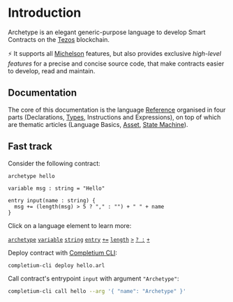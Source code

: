 # Introduction

Archetype is an elegant generic-purpose language to develop Smart Contracts on the [Tezos](https://tezos.com/) blockchain.

⚡️ It supports all [Michelson](https://tezos.gitlab.io/michelson-reference/) features, but also provides exclusive *high-level features* for a precise and concise source code, that make contracts easier to develop, read and maintain.

## Documentation

The core of this documentation is the language [Reference](/docs/reference/) organised in four parts (Declarations, [Types](/docs/reference/types), Instructions and Expressions), on top of which are thematic articles (Language Basics, [Asset](/docs/asset), [State Machine](/docs/statemachine)).

## Fast track

Consider the following contract:
```archetype title="hello.arl"
archetype hello

variable msg : string = "Hello"

entry input(name : string) {
  msg += (length(msg) > 5 ? "," : "") + " " + name
}
```

Click on a language element to learn more:

[`archetype`](/docs/reference/declarations/contract) [`variable`](/docs/reference/declarations/storage#variable) [`string`](/docs/reference/types#string) [`entry`](/docs/reference/declarations/entrypoint) [`+=`](/docs/reference/instructions/assignment#a--b-1) [`length`](/docs/reference/expressions/builtins#length(o%20:%20T)) [`>`](/docs/reference/expressions/operators/arithmetic#a--b-11) [`? :`](/docs/reference/expressions/controls#a--b--c) [`+`](/docs/reference/expressions/operators/arithmetic#a--b)

Deploy contract with [Completium CLI](/docs/installation#completium-cli):
```
completium-cli deploy hello.arl
```

Call contract's entrypoint `input` with argument `"Archetype"`:
```bash
completium-cli call hello --arg '{ "name": "Archetype" }'
```





